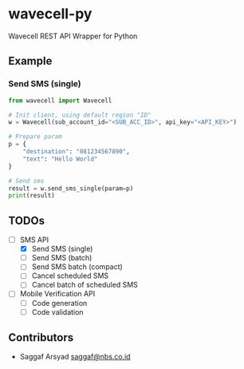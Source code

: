 # wavecell-py

Wavecell REST API Wrapper for Python

## Example

### Send SMS (single)

```python
from wavecell import Wavecell

# Init client, using default region "ID"
w = Wavecell(sub_account_id="<SUB_ACC_ID>", api_key="<API_KEY>")

# Prepare param
p = {
    "destination": "081234567890",
    "text": "Hello World"
}

# Send sms
result = w.send_sms_single(param=p)
print(result)
```

## TODOs

- [ ] SMS API
  - [X] Send SMS (single)
  - [ ] Send SMS (batch)
  - [ ] Send SMS batch (compact)
  - [ ] Cancel scheduled SMS
  - [ ] Cancel batch of scheduled SMS
- [ ] Mobile Verification API
  - [ ] Code generation
  - [ ] Code validation

## Contributors

- Saggaf Arsyad <saggaf@nbs.co.id>